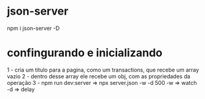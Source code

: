 # json-server

npm i json-server -D

# confingurando e inicializando

1 - cria um titulo para a pagina, como um transactions, que recebe um array vazio
2 - dentro desse array ele recebe um obj, com as propriedades da operação
3 - npm run dev:server => npx server.json -w -d 500
-w => watch
-d => delay

